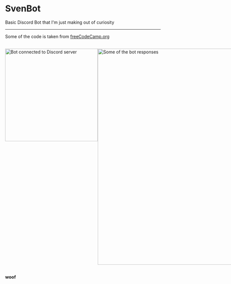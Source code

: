 # SvenBot
Basic Discord Bot that I'm just making out of curiosity
<hr>

<p>Some of the code is taken from <a href="https://www.youtube.com/watch?v=SPTfmiYiuok">freeCodeCamp.org</a></p>

<br> 

<div style="display:flex">
  <img width="300" alt="Bot connected to Discord server" src="https://user-images.githubusercontent.com/91065258/158409291-80f85e68-1787-44ad-bd48-6fa04b9b697b.png">
  <img width="700" alt="Some of the bot responses" src="https://user-images.githubusercontent.com/91065258/158410399-46fcdd94-42de-4b35-a508-588812d57bf9.png">
</div>

<p><br><b>woof</b></p>
